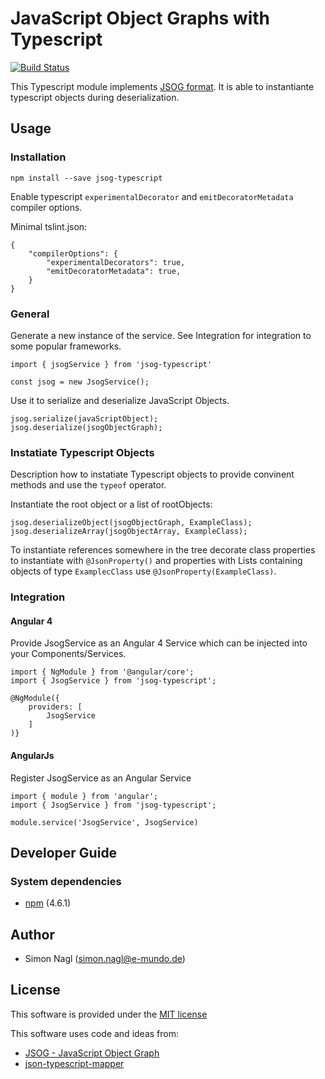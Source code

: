 # JavaScript Object Graphs with Typescript

[![Build Status](https://travis-ci.org/emundo/jsog-typescript.svg?branch=master)](https://travis-ci.org/emundo/jsog-typescript)

This Typescript module implements [JSOG format](https://github.com/jsog/jsog).
It is able to instantiante typescript objects during deserialization.

## Usage

### Installation

```
npm install --save jsog-typescript
```

Enable typescript `experimentalDecorator` and `emitDecoratorMetadata` compiler options.

Minimal tslint.json:
```
{
    "compilerOptions": {
        "experimentalDecorators": true,
        "emitDecoratorMetadata": true,
    }
}
```

### General

Generate a new instance of the service. See Integration for integration to some popular frameworks.

```
import { jsogService } from 'jsog-typescript'

const jsog = new JsogService();
```

Use it to serialize and deserialize JavaScript Objects.
```
jsog.serialize(javaScriptObject);
jsog.deserialize(jsogObjectGraph);
```

### Instatiate Typescript Objects

Description how to instatiate Typescript objects to provide convinent methods and use the `typeof` operator.

Instantiate the root object or a list of rootObjects:
```
jsog.deserializeObject(jsogObjectGraph, ExampleClass);
jsog.deserializeArray(jsogObjectArray, ExampleClass);
```

To instantiate references somewhere in the tree decorate class properties to instantiate with `@JsonProperty()` and properties with Lists containing objects of type `ExamplecClass` use `@JsonProperty(ExampleClass)`.

### Integration

#### Angular 4

Provide JsogService as an Angular 4 Service which can be injected into your Components/Services.

```
import { NgModule } from '@angular/core';
import { JsogService } from 'jsog-typescript';

@NgModule({
    providers: [
        JsogService
    ]
)}
```

#### AngularJs

Register JsogService as an Angular Service

```
import { module } from 'angular';
import { JsogService } from 'jsog-typescript';

module.service('JsogService', JsogService)
```

## Developer Guide

### System dependencies
- [npm](https://www.npmjs.com/) (4.6.1)

## Author

* Simon Nagl (simon.nagl@e-mundo.de)

## License

This software is provided under the [MIT license](http://opensource.org/licenses/MIT)

This software uses code and ideas from:

- [JSOG - JavaScript Object Graph](https://github.com/jsog/jsog)
- [json-typescript-mapper](https://github.com/jf3096/json-typescript-mapper)

